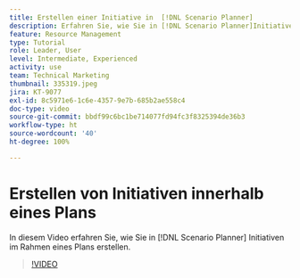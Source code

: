 ```yaml
---
title: Erstellen einer Initiative in  [!DNL Scenario Planner]
description: Erfahren Sie, wie Sie in [!DNL Scenario Planner]Initiativen im Rahmen eines Plans erstellen.
feature: Resource Management
type: Tutorial
role: Leader, User
level: Intermediate, Experienced
activity: use
team: Technical Marketing
thumbnail: 335319.jpeg
jira: KT-9077
exl-id: 8c5971e6-1c6e-4357-9e7b-685b2ae558c4
doc-type: video
source-git-commit: bbdf99c6bc1be714077fd94fc3f8325394de36b3
workflow-type: ht
source-wordcount: '40'
ht-degree: 100%

---
```


# Erstellen von Initiativen innerhalb eines Plans

In diesem Video erfahren Sie, wie Sie in [!DNL Scenario Planner] Initiativen im Rahmen eines Plans erstellen.

>[!VIDEO](https://video.tv.adobe.com/v/3418623/?quality=12&learn=on&enablevpops=1&captions=ger)
